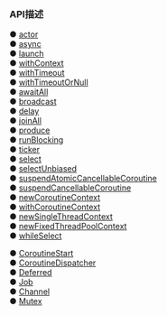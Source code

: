 ### API描述  
● [actor]()  
● [async](function/async.md)  
● [launch](function/launch.md)  
● [withContext](function/withContext.md)   
● [withTimeout](function/withTimeout.md)  
● [withTimeoutOrNull](function/withTimeout.md)  
● [awaitAll]()  
● [broadcast](function/broadcast.md)  
● [delay](function/delay.md)  
● [joinAll]()  
● [produce](function/produce.md)    
● [runBlocking](function/runBlocking.md)  
● [ticker](function/ticker.md)   
● [select]()  
● [selectUnbiased]()  
● [suspendAtomicCancellableCoroutine]()  
● [suspendCancellableCoroutine]()  
● [newCoroutineContext]()  
● [withCoroutineContext]()  
● [newSingleThreadContext]()  
● [newFixedThreadPoolContext]()  
● [whileSelect]()  

● [CoroutineStart](librray/CoroutineStart.md)  
● [CoroutineDispatcher](librray/CoroutineDispatcher.md)  
● [Deferred](librray/Deferred.md)  
● [Job](librray/Job.md)  
● [Channel](librray/Channel.md)  
● [Mutex](librray/Mutex.md)  

